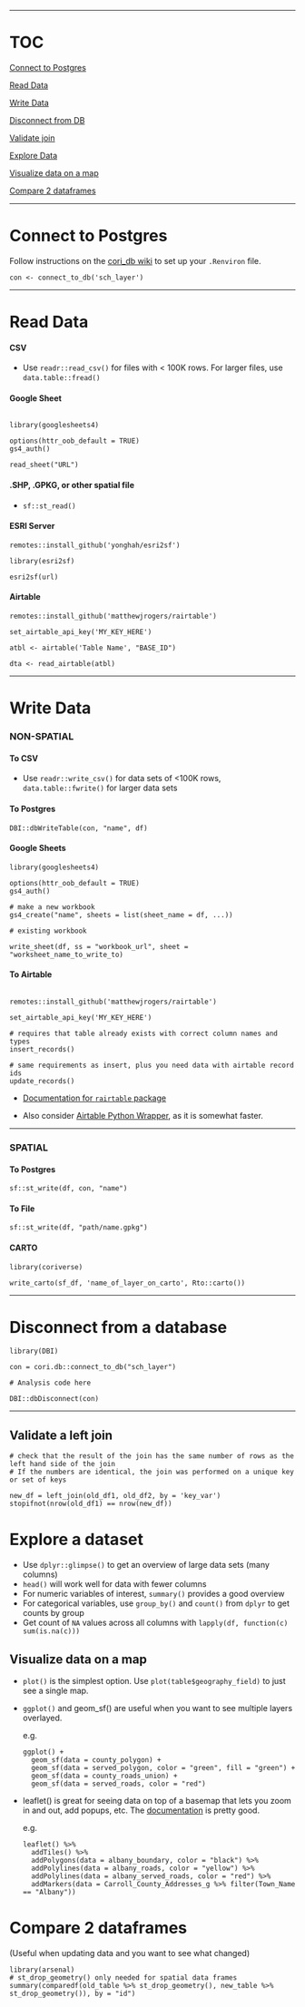 
---------------------

# TOC
[Connect to Postgres](#connect)

[Read Data](#read)

[Write Data](#write)

[Disconnect from DB](#disconnect)

[Validate join](#validate)

[Explore Data](#explore)

[Visualize data on a map](#visualize-data-on-a-map)

[Compare 2 dataframes](#compare-2-dataframes)

<a name="connect"/>

---------------------

# Connect to Postgres

Follow instructions on the [cori_db wiki](https://github.com/ruralinnovation/cori_db/wiki) to set up your `.Renviron` file.

```
con <- connect_to_db('sch_layer')
```

<a name="read"/>

---------------------

# Read Data

#### CSV

- Use `readr::read_csv()` for files with < 100K rows. For larger files, use `data.table::fread()`

#### Google Sheet

```

library(googlesheets4)

options(httr_oob_default = TRUE)
gs4_auth()

read_sheet("URL")

```

#### .SHP, .GPKG, or other spatial file

- `sf::st_read()`

#### ESRI Server

```
remotes::install_github('yonghah/esri2sf')

library(esri2sf)

esri2sf(url)

```

#### Airtable

```
remotes::install_github('matthewjrogers/rairtable')

set_airtable_api_key('MY_KEY_HERE')

atbl <- airtable('Table Name', "BASE_ID")

dta <- read_airtable(atbl)

```
---------------------

<a name="write"/>

# Write Data

### NON-SPATIAL

#### To CSV

- Use `readr::write_csv()` for data sets of <100K rows, `data.table::fwrite()` for larger data sets

#### To Postgres 

```
DBI::dbWriteTable(con, "name", df)
```

#### Google Sheets

```
library(googlesheets4)

options(httr_oob_default = TRUE)
gs4_auth()

# make a new workbook
gs4_create("name", sheets = list(sheet_name = df, ...))

# existing workbook

write_sheet(df, ss = "workbook_url", sheet = "worksheet_name_to_write_to)
```

#### To Airtable

```

remotes::install_github('matthewjrogers/rairtable')

set_airtable_api_key('MY_KEY_HERE')

# requires that table already exists with correct column names and types
insert_records()

# same requirements as insert, plus you need data with airtable record ids
update_records()

```

- [Documentation for `rairtable` package](https://matthewjrogers.github.io/rairtable)

- Also consider [Airtable Python Wrapper](https://airtable-python-wrapper.readthedocs.io/en/master/index.html), as it is somewhat faster.

---------------------

### SPATIAL

#### To Postgres 

```
sf::st_write(df, con, "name")
```

#### To File

```
sf::st_write(df, "path/name.gpkg")
```

#### CARTO

```
library(coriverse)

write_carto(sf_df, 'name_of_layer_on_carto', Rto::carto())

```

---------------------

<a name="disconnect"/>

# Disconnect from a database

```
library(DBI)

con = cori.db::connect_to_db("sch_layer")

# Analysis code here

DBI::dbDisconnect(con)
```

---------------------

<a name="validate"/>

## Validate a left join

```
# check that the result of the join has the same number of rows as the left hand side of the join
# If the numbers are identical, the join was performed on a unique key or set of keys

new_df = left_join(old_df1, old_df2, by = 'key_var')
stopifnot(nrow(old_df1) == nrow(new_df))

```

<a name="explore"/>

# Explore a dataset

- Use `dplyr::glimpse()` to get an overview of large data sets (many columns)
- `head()` will work well for data with fewer columns
- For numeric variables of interest, `summary()` provides a good overview
- For categorical variables, use `group_by()` and `count()` from `dplyr` to get counts by group
- Get count of `NA` values across all columns with `lapply(df, function(c) sum(is.na(c)))`

## Visualize data on a map
- `plot()` is the simplest option. Use `plot(table$geography_field)` to just see a single map.
- `ggplot()` and geom_sf() are useful when you want to see multiple layers overlayed.

    e.g.
    ```
    ggplot() +
      geom_sf(data = county_polygon) +
      geom_sf(data = served_polygon, color = "green", fill = "green") +
      geom_sf(data = county_roads_union) +
      geom_sf(data = served_roads, color = "red")
    ```
- leaflet() is great for seeing data on top of a basemap that lets you zoom in and out, add popups, etc. The [documentation](https://rstudio.github.io/leaflet/) is pretty good.

    e.g.
    ```
    leaflet() %>%
      addTiles() %>%
      addPolygons(data = albany_boundary, color = "black") %>%
      addPolylines(data = albany_roads, color = "yellow") %>%
      addPolylines(data = albany_served_roads, color = "red") %>%
      addMarkers(data = Carroll_County_Addresses_g %>% filter(Town_Name == "Albany"))
    ```

<a name="compare-2-dataframes"/>

# Compare 2 dataframes
(Useful when updating data and you want to see what changed)

```
library(arsenal)
# st_drop_geometry() only needed for spatial data frames
summary(comparedf(old_table %>% st_drop_geometry(), new_table %>% st_drop_geometry()), by = "id")
```
